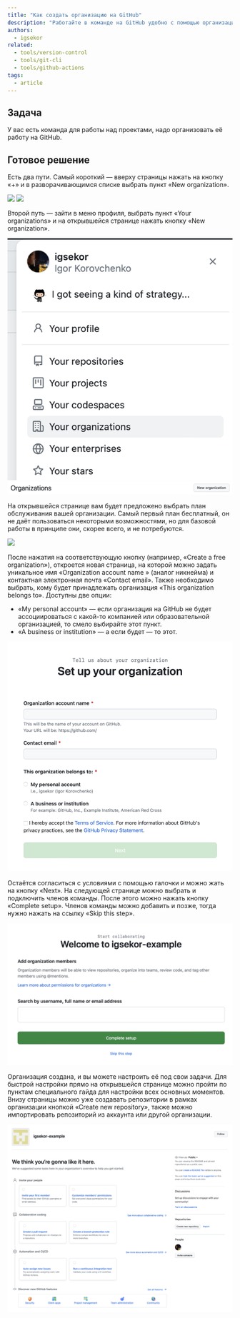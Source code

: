 ```yaml
---
title: "Как создать организацию на GitHub"
description: "Работайте в команде на GitHub удобно с помощью организации."
authors:
  - igsekor
related:
  - tools/version-control
  - tools/git-cli
  - tools/github-actions
tags:
  - article
---
```


## Задача

У вас есть команда для работы над проектами, надо организовать её работу на GitHub.

## Готовое решение

Есть два пути. Самый короткий — вверху страницы нажать на кнопку «+» и в разворачивающимся списке выбрать пункт «New organization».

![](images/top-user-menu.png.png)
![](images/new-organization-by-plus.png.png)

Второй путь — зайти в меню профиля, выбрать пункт «Your organizations» и на открывшейся странице нажать кнопку «New organization».

![](images/your-organizations.png)
![](images/new-organization-by-page.png)

На открывшейся странице вам будет предложено выбрать план обслуживания вашей организации. Самый первый план бесплатный, он не даёт пользоваться некоторыми возможностями, но для базовой работы в принципе они, скорее всего, и не потребуются.

![](images/choose-your-plan.png.png)

После нажатия на соответствующую кнопку (например, «Create a free organization»), откроется новая страница, на которой можно задать уникальное имя «Organization account name
» (аналог никнейма) и контактная электронная почта «Contact email». Также необходимо выбрать, кому будет принадлежать организация «This organization belongs to». Доступны две опции:

- «My personal account» — если организация на GitHub не будет ассоциироваться с какой-то компанией или образовательной организацией, то смело выбирайте этот пункт.
- «A business or institution» — а если будет — то этот.

![](images/setup-organization-first-step.png)

Остаётся согласиться с условиями с помощью галочки и можно жать на кнопку «Next». На следующей странице можно выбрать и подключить членов команды. После этого можно нажать кнопку «Complete setup». Членов команды можно добавить и позже, тогда нужно нажать на ссылку «Skip this step».

![](images/setup-organization-second-step.png)

Организация создана, и вы можете настроить её под свои задачи. Для быстрой настройки прямо на открывшейся странице можно пройти по пунктам специального гайда для настройки всех основных моментов. Внизу страницы можно уже создавать репозитории в рамках организации кнопкой «Create new repository», также можно импортировать репозиторий из аккаунта или другой организации.

![](images/new-organization-page.png)
